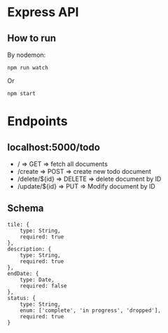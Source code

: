 # Express API

## How to run

By nodemon:

    npm run watch

Or 

    npm start

# Endpoints    

## localhost:5000/todo

* / => GET => fetch all documents
* /create => POST => create new todo document
* /delete/${id} => DELETE => delete document by ID
* /update/${id} => PUT => Modify document by ID

## Schema

    tile: {
		type: String,
		required: true
	},
	description: {
		type: String,
		required: true
	},
	endDate: {
		type: Date,
		required: false
	},
	status: {
		type: String,
		enum: ['complete', 'in progress', 'dropped'],
		required: true
	}